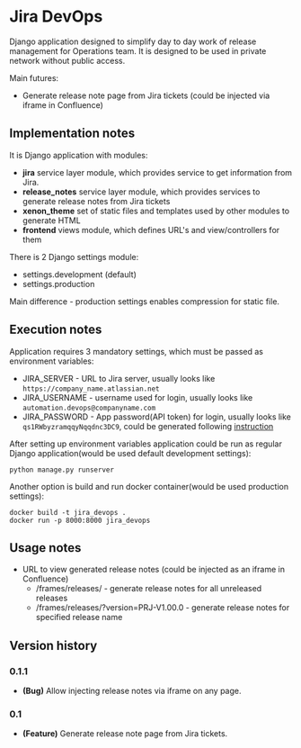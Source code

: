 # Jira DevOps
Django application designed to simplify day to day work of release management for Operations team. It is designed to be used in private network without public access.

Main futures:
+ Generate release note page from Jira tickets (could be injected via iframe in Confluence)

## Implementation notes
It is Django application with modules:
+ **jira** service layer module, which provides service to get information from Jira. 
+ **release_notes** service layer module, which provides services to generate release notes from Jira tickets
+ **xenon_theme** set of static files and templates used by other modules to generate HTML
+ **frontend** views module, which defines URL's and view/controllers for them

There is 2 Django settings module:
+ settings.development (default)
+ settings.production

Main difference - production settings enables compression for static file.

## Execution notes
Application requires 3 mandatory settings, which must be passed as environment variables:
+ JIRA_SERVER - URL to Jira server, usually looks like `https://company_name.atlassian.net`
+ JIRA_USERNAME - username used for login, usually looks like `automation.devops@companyname.com`
+ JIRA_PASSWORD - App password(API token) for login, usually looks like `qs1RWbyzramqqyNqqdnc3DC9`, could be generated following [instruction](https://support.atlassian.com/bitbucket-cloud/docs/app-passwords/)  

After setting up environment variables application could be run as regular Django application(would be used default development settings):
```shell
python manage.py runserver
```

Another option is build and run docker container(would be used production settings):
```shell
docker build -t jira_devops .
docker run -p 8000:8000 jira_devops
```

## Usage notes

+ URL to view generated release notes (could be injected as an iframe in Confluence)
  + /frames/releases/ - generate release notes for all unreleased releases
  + /frames/releases/?version=PRJ-V1.00.0 - generate release notes for specified release name

## Version history

### 0.1.1

+ **(Bug)** Allow injecting release notes via iframe on any page.

### 0.1

+ **(Feature)** Generate release note page from Jira tickets.
